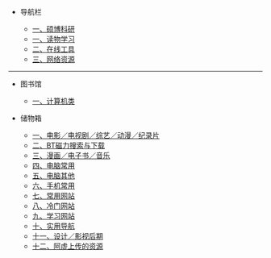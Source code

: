- 导航栏

  - [一、硕博科研](shuobo.md)
  - [一、读物学习](1.1.ReadStudy.md)
  - [二、在线工具](1.2.OnlineTool.md)
  - [三、网络资源](1.3.ResourceSearch.md)
-----------------------------------------------

- 图书馆

  - [一、计算机类](2.1.ComputerBook.md)

- 储物箱

  - [一、电影／电视剧／综艺／动漫／纪录片](4.1.md)
  - [二、BT磁力搜索与下载](4.2.md)
  - [三、漫画／电子书／音乐](4.3.md)
  - [四、电脑常用](4.4.md)
  - [五、电脑其他](4.5.md)
  - [六、手机常用](4.6.md)
  - [七、常用网站](4.7.md)
  - [八、冷门网站](4.8.md)
  - [九、学习网站](4.9.md)
  - [十、实用导航](4.10.md)
  - [十一、设计／影视后期](4.11.md)
  - [十二、阿虚上传的资源](4.12.md)

    



